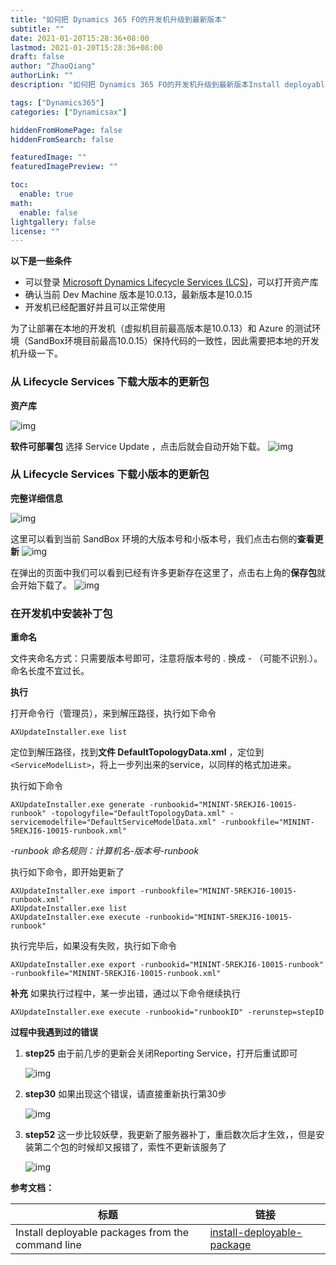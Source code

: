 ```yaml
---
title: "如何把 Dynamics 365 FO的开发机升级到最新版本"
subtitle: ""
date: 2021-01-20T15:28:36+08:00
lastmod: 2021-01-20T15:28:36+08:00
draft: false
author: "ZhaoQiang"
authorLink: ""
description: "如何把 Dynamics 365 FO的开发机升级到最新版本Install deployable packages from the command line"

tags: ["Dynamics365"]
categories: ["Dynamicsax"]

hiddenFromHomePage: false
hiddenFromSearch: false

featuredImage: ""
featuredImagePreview: ""

toc:
  enable: true
math:
  enable: false
lightgallery: false
license: ""
---
```


<!--more-->

**以下是一些条件**

* 可以登录 [Microsoft Dynamics Lifecycle Services \(LCS\)](https://lcs.dynamics.com/)，可以打开资产库
* 确认当前 Dev Machine 版本是10.0.13，最新版本是10.0.15
* 开发机已经配置好并且可以正常使用

为了让部署在本地的开发机（虚拟机目前最高版本是10.0.13）和 Azure 的测试环境（SandBox环境目前最高10.0.15）保持代码的一致性，因此需要把本地的开发机升级一下。

### 从 Lifecycle Services 下载大版本的更新包

**资产库**

![img](https://nashome-image-bucket.oss-cn-shanghai.aliyuncs.com/Images/D365UpgradeDevEnv/4.png)

**软件可部署包**
选择 Service Update ，点击后就会自动开始下载。
![img](https://nashome-image-bucket.oss-cn-shanghai.aliyuncs.com/Images/D365UpgradeDevEnv/5.png)

### 从 Lifecycle Services 下载小版本的更新包

**完整详细信息**

![img](https://nashome-image-bucket.oss-cn-shanghai.aliyuncs.com/Images/D365UpgradeDevEnv/1.png)

这里可以看到当前 SandBox 环境的大版本号和小版本号，我们点击右侧的**查看更新**
![img](https://nashome-image-bucket.oss-cn-shanghai.aliyuncs.com/Images/D365UpgradeDevEnv/2.png)

在弹出的页面中我们可以看到已经有许多更新存在这里了，点击右上角的**保存包**就会开始下载了。
![img](https://nashome-image-bucket.oss-cn-shanghai.aliyuncs.com/Images/D365UpgradeDevEnv/3.png)



### 在开发机中安装补丁包

**重命名**

文件夹命名方式：只需要版本号即可，注意将版本号的 . 换成 - （可能不识别.）。命名长度不宜过长。

**执行**

打开命令行（管理员），来到解压路径，执行如下命令

```
AXUpdateInstaller.exe list
```

定位到解压路径，找到**文件 DefaultTopologyData.xml** ，定位到`<ServiceModelList>`，将上一步列出来的service，以同样的格式加进来。

执行如下命令

```
AXUpdateInstaller.exe generate -runbookid="MININT-5REKJI6-10015-runbook" -topologyfile="DefaultTopologyData.xml" -servicemodelfile="DefaultServiceModelData.xml" -runbookfile="MININT-5REKJI6-10015-runbook.xml"
```

*-runbook 命名规则：计算机名-版本号-runbook*

执行如下命令，即开始更新了

```
AXUpdateInstaller.exe import -runbookfile="MININT-5REKJI6-10015-runbook.xml"
AXUpdateInstaller.exe list
AXUpdateInstaller.exe execute -runbookid="MININT-5REKJI6-10015-runbook"
```

执行完毕后，如果没有失败，执行如下命令

```
AXUpdateInstaller.exe export -runbookid="MININT-5REKJI6-10015-runbook" -runbookfile="MININT-5REKJI6-10015-runbook.xml"
```

**补充**
如果执行过程中，某一步出错，通过以下命令继续执行

```
AXUpdateInstaller.exe execute -runbookid="runbookID" -rerunstep=stepID
```

**过程中我遇到过的错误**

1. **step25** 由于前几步的更新会关闭Reporting Service，打开后重试即可

   ![img](https://nashome-image-bucket.oss-cn-shanghai.aliyuncs.com/Images/D365UpgradeDevEnv/step25-error.png)

2. **step30** 如果出现这个错误，请直接重新执行第30步

   ![img](https://nashome-image-bucket.oss-cn-shanghai.aliyuncs.com/Images/D365UpgradeDevEnv/step30-error.png)

3. **step52** 这一步比较妖孽，我更新了服务器补丁，重启数次后才生效，，但是安装第二个包的时候却又报错了，索性不更新该服务了

   ![img](https://nashome-image-bucket.oss-cn-shanghai.aliyuncs.com/Images/D365UpgradeDevEnv/step52-error.png)

**参考文档：**

| 标题                                              | 链接                                                         |
| ------------------------------------------------- | ------------------------------------------------------------ |
| Install deployable packages from the command line | [install-deployable-package](https://docs.microsoft.com/zh-cn/dynamics365/fin-ops-core/dev-itpro/deployment/install-deployable-package) |

